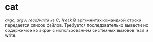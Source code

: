 # cat
*argc, argv; read/write из C; lseek*
В аргументах командной строки передается список файлов. Требуется последовательно вывести их содержимое на экран с использованием системных вызовов read и write.
